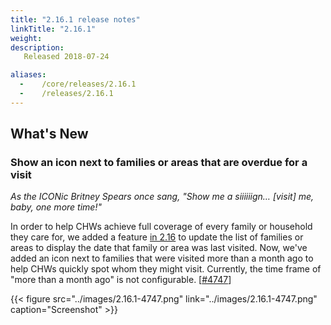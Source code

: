 ```yaml
---
title: "2.16.1 release notes"
linkTitle: "2.16.1"
weight:
description: 
   Released 2018-07-24

aliases:
  -    /core/releases/2.16.1
  -    /releases/2.16.1
---
```


## What's New

### Show an icon next to families or areas that are overdue for a visit

_As the ICONic Britney Spears once sang, "Show me a siiiiiign… [visit] me, baby, one more time!"_

In order to help CHWs achieve full coverage of every family or household they care for, we added a feature [in 2.16](https://docs.google.com/document/d/1pPk6FAuLUPKUYnCRgruPk6Lh5IeWzu6IPD1KTFOi6YQ/edit#heading=h.1mauws8bn005) to update the list of families or areas to display the date that family or area was last visited. Now, we've added an icon next to families that were visited more than a month ago to help CHWs quickly spot whom they might visit. Currently, the time frame of "more than a month ago" is not configurable. [[#4747](https://github.com/medic/cht-core/issues/4747)]

{{< figure src="../images/2.16.1-4747.png" link="../images/2.16.1-4747.png" caption="Screenshot" >}}

